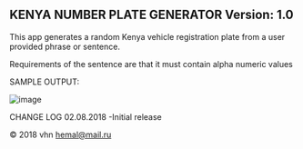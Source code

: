 KENYA NUMBER PLATE GENERATOR Version: 1.0
-----------------------------------------------------------------------------------------
This app generates a random Kenya vehicle registration plate from a user provided phrase
or sentence. 

Requirements of the sentence are that it must contain alpha numeric values

SAMPLE OUTPUT:

![image](https://user-images.githubusercontent.com/324225/43635755-b36647a0-9718-11e8-8266-c58edc2aaf43.png)


CHANGE LOG
02.08.2018
-Initial release


© 2018 vhn hemal@mail.ru
